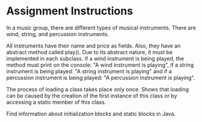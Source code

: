 # Assignment Instructions
In a music group, there are different types of musical instruments. There are wind, string, and percussion instruments.

All instruments have their name and price as fields. Also, they have an abstract method called play(). Due to its abstract nature, it must be implemented in each subclass. If a wind instrument is being played, the method must print on the console: "A wind instrument is playing", if a string instrument is being played: "A string instrument is playing" and if a percussion instrument is being played: "A percussion instrument is playing".

The process of loading a class takes place only once. Shows that loading can be caused by the creation of the first instance of this class or by accessing a static member of this class.

Find information about initialization blocks and static blocks in Java.
